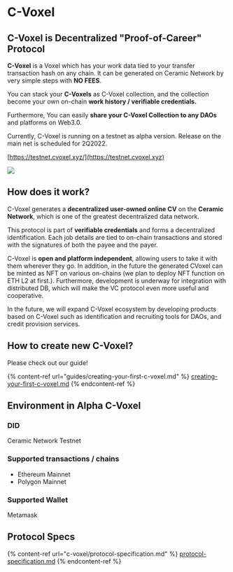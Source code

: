# C-Voxel

## **C-Voxel is Decentralized "Proof-of-Career" Protocol**

**C-Voxel** is a Voxel which has your work data tied to your transfer transaction hash on any chain. It can be generated on Ceramic Network by very simple steps with **NO FEES**.

You can stack your **C-Voxels** as C-Voxel collection, and the collection become your own on-chain **work history / verifiable credentials.**

Furthermore, You can easily **share your C-Voxel Collection to any DAOs** and platforms on Web3.0.

Currently, C-Voxel is running on a testnet as alpha version. Release on the main net is scheduled for 2Q2022.

[https://testnet.cvoxel.xyz/](https://testnet.cvoxel.xyz)

![](.gitbook/assets/CVoxel\_GR13\_Header.jpg)

## How does it work?

C-Voxel generates a **decentralized user-owned online CV** on the **Ceramic Network**, which is one of the greatest decentralized data network.

This protocol is part of **verifiable credentials** and forms a decentralized identification. Each job details are tied to on-chain transactions and stored with the signatures of both the payee and the payer.

C-Voxel is **open and platform independent**, allowing users to take it with them wherever they go. In addition, in the future the generated CVoxel can be minted as NFT on various on-chains (we plan to deploy NFT function on ETH L2 at first.). Furthermore, development is underway for integration with distributed DB, which will make the VC protocol even more useful and cooperative.

In the future, we will expand C-Voxel ecosystem by developing products based on C-Voxel such as identification and recruiting tools for DAOs, and credit provision services.



## How to create new C-Voxel?

Please check out our guide!

{% content-ref url="guides/creating-your-first-c-voxel.md" %}
[creating-your-first-c-voxel.md](guides/creating-your-first-c-voxel.md)
{% endcontent-ref %}



## Environment in Alpha C-Voxel

### DID

Ceramic Network Testnet&#x20;

### Supported transactions / chains

* Ethereum Mainnet
* Polygon Mainnet

### Supported Wallet

Metamask

## Protocol Specs

{% content-ref url="c-voxel/protocol-specification.md" %}
[protocol-specification.md](c-voxel/protocol-specification.md)
{% endcontent-ref %}
